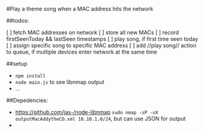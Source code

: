 #Play a theme song when a MAC address hits the network

##todos:

[ ] fetch MAC addresses on network
[ ] store all new MACs
[ ] record firstSeenToday && lastSeen timestamps
[ ] play song, if first time seen today
[ ] assign specific song to specific MAC address
[ ] add //play song// action to queue, if multiple devices enter network at the same time

##setup

- `npm install`
- `node main.js` to see libnmap output
- ...


##Depedencies:

- https://github.com/jas-/node-libnmap `sudo nmap -sP -oX outputMacAddytheCO.xml 10.10.1.0/24`, but can use JSON for output
- 
